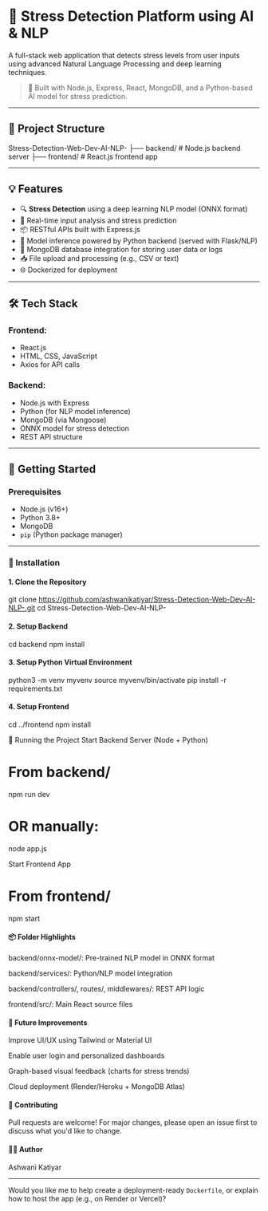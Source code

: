 
# 🧠 Stress Detection Platform using AI & NLP

A full-stack web application that detects stress levels from user inputs using advanced Natural Language Processing and deep learning techniques.

> 🚀 Built with Node.js, Express, React, MongoDB, and a Python-based AI model for stress prediction.

---

## 📂 Project Structure

Stress-Detection-Web-Dev-AI-NLP-
├── backend/ # Node.js backend server
├── frontend/ # React.js frontend app


---

## 💡 Features

- 🔍 **Stress Detection** using a deep learning NLP model (ONNX format)
- 🧪 Real-time input analysis and stress prediction
- 📦 RESTful APIs built with Express.js
- 🧠 Model inference powered by Python backend (served with Flask/NLP)
- 💾 MongoDB database integration for storing user data or logs
- 📥 File upload and processing (e.g., CSV or text)
- 🌐 Dockerized for deployment

---

## 🛠️ Tech Stack

### Frontend:
- React.js
- HTML, CSS, JavaScript
- Axios for API calls

### Backend:
- Node.js with Express
- Python (for NLP model inference)
- MongoDB (via Mongoose)
- ONNX model for stress detection
- REST API structure

---

## 🚀 Getting Started

### Prerequisites

- Node.js (v16+)
- Python 3.8+
- MongoDB
- `pip` (Python package manager)

---

### 🔧 Installation

#### 1. Clone the Repository


git clone https://github.com/ashwanikatiyar/Stress-Detection-Web-Dev-AI-NLP-.git
cd Stress-Detection-Web-Dev-AI-NLP-


#### 2. Setup Backend

cd backend
npm install


#### 3. Setup Python Virtual Environment

python3 -m venv myvenv
source myvenv/bin/activate
pip install -r requirements.txt


#### 4. Setup Frontend

cd ../frontend
npm install

🧪 Running the Project
Start Backend Server (Node + Python)

# From backend/
npm run dev
# OR manually:
node app.js

Start Frontend App

# From frontend/
npm start


#### 📦 Folder Highlights
backend/onnx-model/: Pre-trained NLP model in ONNX format

backend/services/: Python/NLP model integration

backend/controllers/, routes/, middlewares/: REST API logic

frontend/src/: Main React source files

#### 📌 Future Improvements
Improve UI/UX using Tailwind or Material UI

Enable user login and personalized dashboards

Graph-based visual feedback (charts for stress trends)

Cloud deployment (Render/Heroku + MongoDB Atlas)

#### 🙌 Contributing
Pull requests are welcome! For major changes, please open an issue first to discuss what you'd like to change.


#### 👨‍💻 Author
Ashwani Katiyar



---


Would you like me to help create a deployment-ready `Dockerfile`, or explain how to host the app (e.g., on Render or Vercel)?

